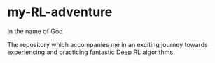 # my-RL-adventure

In the name of God



The repository which accompanies me in an exciting journey towards experiencing and practicing fantastic Deep RL algorithms.
